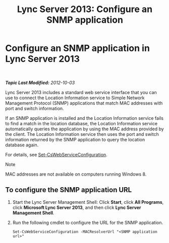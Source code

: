 ﻿---
title: 'Lync Server 2013: Configure an SNMP application'
TOCTitle: Configure an SNMP application
ms:assetid: c4b4a736-3b2e-45b9-a965-19d22161ad57
ms:mtpsurl: https://technet.microsoft.com/en-us/library/Gg412972(v=OCS.15)
ms:contentKeyID: 48185346
ms.date: 07/23/2014
mtps_version: v=OCS.15
---

<div data-xmlns="http://www.w3.org/1999/xhtml">

<div class="topic" data-xmlns="http://www.w3.org/1999/xhtml" data-msxsl="urn:schemas-microsoft-com:xslt" data-cs="http://msdn.microsoft.com/en-us/">

<div data-asp="http://msdn2.microsoft.com/asp">

# Configure an SNMP application in Lync Server 2013

</div>

<div id="mainSection">

<div id="mainBody">

<span> </span>

_**Topic Last Modified:** 2012-10-03_

Lync Server 2013 includes a standard web service interface that you can use to connect the Location Information service to Simple Network Management Protocol (SNMP) applications that match MAC addresses with port and switch information.

If an SNMP application is installed and the Location Information service fails to find a match in the location database, the Location Information service automatically queries the application by using the MAC address provided by the client. The Location Information service then uses the port and switch information returned by the SNMP application to query the location database again.

For details, see [Set-CsWebServiceConfiguration](https://docs.microsoft.com/en-us/powershell/module/skype/Set-CsWebServiceConfiguration).

<div>


> [!NOTE]
> MAC addresses are not available on computers running Windows 8.



</div>

<div>

## To configure the SNMP application URL

1.  Start the Lync Server Management Shell: Click **Start**, click **All Programs**, click **Microsoft Lync Server 2013**, and then click **Lync Server Management Shell**.

2.  Run the following cmdlet to configure the URL for the SNMP application.
    
        Set-CsWebServiceConfiguration -MACResolverUrl "<SNMP application url>" 

</div>

</div>

<span> </span>

</div>

</div>

</div>

